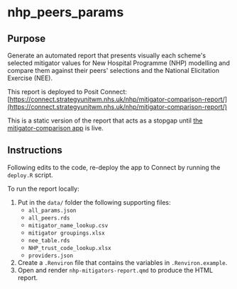 # nhp_peers_params

## Purpose

Generate an automated report that presents visually each scheme's selected mitigator values for New Hospital Programme (NHP) modelling and compare them against their peers' selections and the National Elicitation Exercise (NEE). 

This report is deployed to Posit Connect: [https://connect.strategyunitwm.nhs.uk/nhp/mitigator-comparison-report/](https://connect.strategyunitwm.nhs.uk/nhp/mitigator-comparison-report/)

This is a static version of the report that acts as a stopgap until [the mitigator-comparison app](https://github.com/The-Strategy-Unit/nhp_inputs_report_app) is live.

## Instructions

Following edits to the code, re-deploy the app to Connect by running the `deploy.R` script.

To run the report locally:

1. Put in the `data/` folder the following supporting files:
    * `all_params.json`
    * `all_peers.rds`
    * `mitigator_name_lookup.csv`
    * `mitigator groupings.xlsx`
    * `nee_table.rds`
    * `NHP_trust_code_lookup.xlsx`
    * `providers.json`
1. Create a `.Renviron` file that contains the variables in `.Renviron.example`.
1. Open and render `nhp-mitigators-report.qmd` to produce the HTML report.
